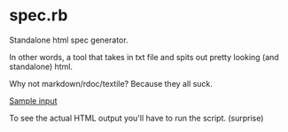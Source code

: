 spec.rb
=======

Standalone html spec generator.

In other words, a tool that takes in txt file and spits out pretty looking
(and standalone) html.

Why not markdown/rdoc/textile? Because they all suck.

[Sample input](https://github.com/wejn/spec.rb/spec.txt)

To see the actual HTML output you'll have to run the script. (surprise)
